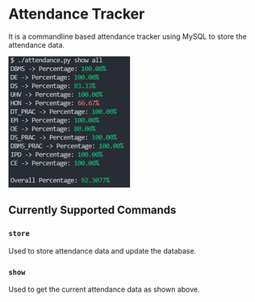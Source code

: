 # Attendance Tracker

It is a commandline based attendance tracker using MySQL to store the attendance data. 

![alt ss-of-cli](./images/ss-cli.png)

## Currently Supported Commands
### `store`
Used to store attendance data and update the database.
### `show `
Used to get the current attendance data as shown above.